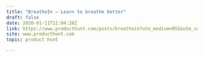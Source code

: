 ```yaml
---
title: "BreatheIn — Learn to breathe better"
draft: false
date: 2020-01-11T11:04:28Z
link: https://www.producthunt.com/posts/breathein?utm_medium=RSS&utm_source=hune
site: www.producthunt.com
topic: product hunt  

---
```

